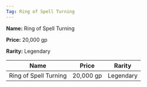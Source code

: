 ```yaml
---
Tag: Ring of Spell Turning
---
```


**Name:** Ring of Spell Turning

**Price:** 20,000 gp

**Rarity:** Legendary

| Name     | Price     | Rarity     |
| -------- | --------- | ---------- |
| Ring of Spell Turning | 20,000 gp | Legendary |
